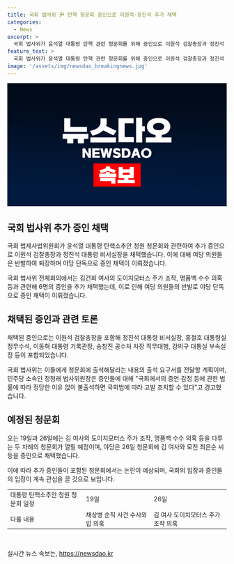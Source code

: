 ```yaml
---
title: 국회 법사위 尹 탄핵 청문회 증인으로 이원석·정진석 추가 채택
categories:
  - News
excerpt: >
  국회 법사위가 윤석열 대통령 탄핵 관련 청문회를 위해 증인으로 이원석 검찰총장과 정진석 대통령 비서실장을 추가로 채택했다. 여당 의원들의 반발로 퇴장한 뒤 야당이 단독으로 증인을 채택했다. 추가로 이들 외에 4명도 증인으로 채택되었으며, 법사위는 출석 요구서를 전달할 예정이다. 민주당 소속의 정청래 법사위원장은 불출석 시 고발 조치할 수 있다고 경고했다. 앞으로 19일과 26일 두 차례에 걸쳐 청문회가 열릴 예정이다.
feature_text: >
  국회 법사위가 윤석열 대통령 탄핵 관련 청문회를 위해 증인으로 이원석 검찰총장과 정진석 대통령 비서실장을 추가로 채택했다. 여당 의원들의 반발로 퇴장한 뒤 야당이 단독으로 증인을 채택했다. 추가로 이들 외에 4명도 증인으로 채택되었으며, 법사위는 출석 요구서를 전달할 예정이다. 민주당 소속의 정청래 법사위원장은 불출석 시 고발 조치할 수 있다고 경고했다. 앞으로 19일과 26일 두 차례에 걸쳐 청문회가 열릴 예정이다.
image: '/assets/img/newsdao_breakingnews.jpg'
---
```


<p><img src="/assets/img/newsdao_breakingnews.jpg" alt="implanttips 속보" /></p>

<h2 data-ke-size="size26">국회 법사위 추가 증인 채택</h2>

<p>국회 법제사법위원회가 윤석열 대통령 탄핵소추안 청원 청문회와 관련하여 추가 증인으로 이원석 검찰총장과 정진석 대통령 비서실장을 채택했습니다. 이에 대해 여당 의원들은 반발하여 퇴장하며 야당 단독으로 증인 채택이 이뤄졌습니다.</p>

<p data-ke-size="size16">국회 법사위 전체회의에서는 김건희 여사의 도이치모터스 주가 조작, 명품백 수수 의혹 등과 관련해 6명의 증인을 추가 채택했는데, 이로 인해 여당 의원들의 반발로 야당 단독으로 증인 채택이 이뤄졌습니다.</p>

<h2 data-ke-size="size26">채택된 증인과 관련 토론</h2>

<p>채택된 증인으로는 이원석 검찰총장을 포함해 정진석 대통령 비서실장, 홍철호 대통령실 정무수석, 이동혁 대통령 기록관장, 송창진 공수처 차장 직무대행, 강의구 대통실 부속실장 등이 포함되었습니다.</p>

<p data-ke-size="size16">국회 법사위는 이들에게 청문회에 출석해달라는 내용의 출석 요구서를 전달할 계획이며, 민주당 소속인 정청래 법사위원장은 증인들에 대해 "국회에서의 증언·감정 등에 관한 법률에 따라 정당한 이유 없이 불출석하면 국회법에 따라 고발 조치할 수 있다"고 경고했습니다.</p>

<h2 data-ke-size="size26">예정된 청문회</h2>

<p>오는 19일과 26일에는 김 여사의 도이치모터스 주가 조작, 명품백 수수 의혹 등을 다루는 두 차례의 청문회가 열릴 예정이며, 야당은 26일 청문회에 김 여사와 모친 최은순 씨 등을 증인으로 채택했습니다.</p>

<p data-ke-size="size16">이에 따라 추가 증인들이 포함된 청문회에서는 논란이 예상되며, 국회의 입장과 증인들의 입장이 계속 관심을 끌 것으로 보입니다.</p>

<table>
    <tr>
        <td>대통령 탄핵소추안 청원 청문회 일정</td>
        <td>19일</td>
        <td>26일</td>
    </tr>
    <tr>
        <td>다룰 내용</td>
        <td>채상병 순직 사건 수사외압 의혹</td>
        <td>김 여사 도이치모터스 주가조작 의혹</td>
    </tr>
</table>

<p data-ke-size="size16">&nbsp;</p>
실시간 뉴스 속보는, <a href="https://newsdao.kr" rel="dofollow">https://newsdao.kr</a>


